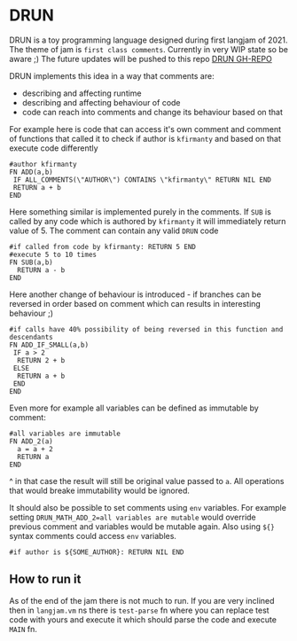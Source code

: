 # DRUN
DRUN is a toy programming language designed during first langjam of 2021. The theme of jam is `first class comments`.
Currently in very WIP state so be aware ;) The future updates will be pushed to this repo [DRUN GH-REPO](https://github.com/kfirmanty/DRUN)

DRUN implements this idea in a way that comments are:
- describing and affecting runtime
- describing and affecting behaviour of code
- code can reach into comments and change its behaviour based on that

For example here is code that can access it's own comment and comment of functions that called it to check if author is `kfirmanty` and based on that execute code differently

```
#author kfirmanty
FN ADD(a,b)
 IF ALL_COMMENTS(\"AUTHOR\") CONTAINS \"kfirmanty\" RETURN NIL END
 RETURN a + b
END
```

Here something similar is implemented purely in the comments. If `SUB` is called by any code which is authored by `kfirmanty` it will immediately return value of 5. The comment can contain any valid `DRUN` code
```
#if called from code by kfirmanty: RETURN 5 END
#execute 5 to 10 times
FN SUB(a,b)
  RETURN a - b
END
```

Here another change of behaviour is introduced - if branches can be reversed in order based on comment which can results in interesting behaviour ;)
```
#if calls have 40% possibility of being reversed in this function and descendants
FN ADD_IF_SMALL(a,b)
 IF a > 2 
  RETURN 2 + b
 ELSE
  RETURN a + b
 END
END
```

Even more for example all variables can be defined as immutable by comment:
```
#all variables are immutable
FN ADD_2(a)
  a = a + 2
  RETURN a
END
```
^ in that case the result will still be original value passed to `a`. All operations that would breake immutability would be ignored.

It should also be possible to set comments using `env` variables. For example setting `DRUN_MATH_ADD_2=all variables are mutable` would override previous comment and variables would be mutable again. Also using `${}` syntax comments could access `env` variables.

```
#if author is ${SOME_AUTHOR}: RETURN NIL END
```

## How to run it
As of the end of the jam there is not much to run. If you are very inclined then in `langjam.vm` ns there is `test-parse` fn where you can replace test code with yours and execute it which should parse the code and execute `MAIN` fn. 
